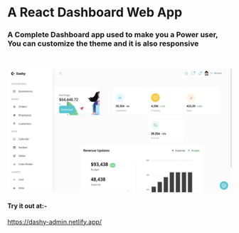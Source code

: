 <h1>A React Dashboard Web App</h1>

<h3>A Complete Dashboard app used to make you a Power user, You can customize the theme and it is also responsive</h3>
<br />

<!-- <img
src='../public/main.jpg'
alt='ss'
/> -->

![Screenshot](public/main.jpg)

<h4>Try it out at:- </h4>
<a href='https://dashy-admin.netlify.app/' target='_blank'>https://dashy-admin.netlify.app/</a>
